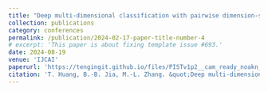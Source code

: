 ```yaml
---
title: "Deep multi-dimensional classification with pairwise dimension-specific features"
collection: publications
category: conferences
permalink: /publication/2024-02-17-paper-title-number-4
# excerpt: 'This paper is about fixing template issue #693.'
date: 2024-08-19
venue: 'IJCAI'
paperurl: 'https://tengingit.github.io/files/PISTv1p2__cam_ready_noakn_.pdf'
citation: 'T. Huang, B.-B. Jia, M.-L. Zhang. &quot;Deep multi-dimensional classification with pairwise dimension-specific features.&quot; In: <i>Proceedings of the 33rd International Joint Conference on Artificial Intelligence</i>, Jeju, South Korea, 2024, 4183-4191.'
---
```


